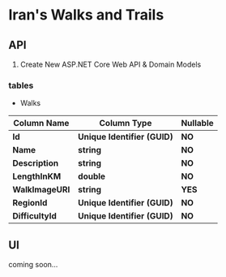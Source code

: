 # Iran's Walks and Trails

## API

1. Create New ASP.NET Core Web API & Domain Models

### tables

- Walks

|Column Name|Column Type|Nullable|
|---|---|---|
|**Id**|**Unique Identifier (GUID)**|**NO**|
|**Name**|**string**|**NO**|
|**Description**|**string**|**NO**|
|**LengthInKM**|**double**|**NO**|
|**WalkImageURI**|**string**|**YES**|
|**RegionId**|**Unique Identifier (GUID)**|**NO**|
|**DifficultyId**|**Unique Identifier (GUID)**|**NO**|

## UI

coming soon...
